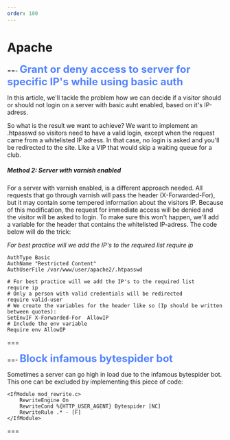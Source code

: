 ```yaml
---
order: 100
---
```


# Apache

==- <span style="color:#5283ff; font-size:24px;">**Grant or deny access to server for specific IP's while using basic auth**</span>

In this article, we'll tackle the problem how we can decide if a visitor should or should not login on a server with basic auht enabled, based on it's IP-adress.
 
So what is the result we want to achieve? We want to implement an .htpasswd so visitors need to have a valid login, except when the request came from a whitelisted IP adress.
In that case, no login is asked and you'll be redirected to the site. Like a VIP that would skip a waiting queue for a club.

##### Method 2: Server with varnish enabled

For a server with varnish enabled, is a different approach needed. All requests that go through varnish will pass the header (X-Forwarded-For), but it may contain some tempered information about the visitors IP.
Because of this modification, the request for immediate access will be denied and the visitor will be asked to login. To make sure this won't happen, we'll add a variable for the header that contains the whitelisted IP-adress.
The code below will do the trick:

_For best practice will we add the IP's to the required list require ip_

```
AuthType Basic
AuthName "Restricted Content"
AuthUserFile /var/www/user/apache2/.htpasswd

# For best practice will we add the IP's to the required list
require ip 
# Only a person with valid credentials will be redirected
require valid-user
# We create the variables for the header like so (Ip should be written between quotes):
SetEnvIF X-Forwarded-For  AllowIP
# Include the env variable
Require env AllowIP
```
===


==- <span style="color:#5283ff; font-size:24px;">**Block infamous bytespider bot**</span>

Sometimes a server can go high in load due to the infamous bytespider bot. This one can be excluded by implementing this piece of code: 

```
<IfModule mod_rewrite.c>
    RewriteEngine On
    RewriteCond %{HTTP_USER_AGENT} Bytespider [NC]
    RewriteRule .* - [F]
</IfModule>
```
===